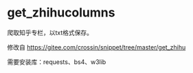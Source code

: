 # get_zhihucolumns

爬取知乎专栏，以txt格式保存。

修改自 https://gitee.com/crossin/snippet/tree/master/get_zhihu

需要安装库：requests、bs4、w3lib



